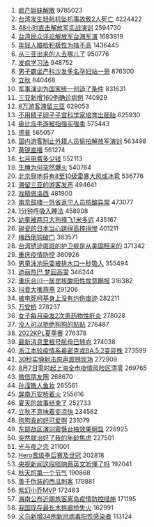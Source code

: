 1. [疯产姐妹解散](https://s.weibo.com//weibo?q=%23%E7%96%AF%E4%BA%A7%E5%A7%90%E5%A6%B9%E8%A7%A3%E6%95%A3%23&Refer=top) 9785023
2. [台湾发生轻航机坠机事故致2人死亡](https://s.weibo.com//weibo?q=%23%E5%8F%B0%E6%B9%BE%E5%8F%91%E7%94%9F%E8%BD%BB%E8%88%AA%E6%9C%BA%E5%9D%A0%E6%9C%BA%E4%BA%8B%E6%95%85%E8%87%B42%E4%BA%BA%E6%AD%BB%E4%BA%A1%23&Refer=top) 4224422
3. [48小时直击解放军实战演训](https://s.weibo.com//weibo?q=%2348%E5%B0%8F%E6%97%B6%E7%9B%B4%E5%87%BB%E8%A7%A3%E6%94%BE%E5%86%9B%E5%AE%9E%E6%88%98%E6%BC%94%E8%AE%AD%23&Refer=top) 2594730
4. [台湾民众评论解放军台海军演](https://s.weibo.com//weibo?q=%23%E5%8F%B0%E6%B9%BE%E6%B0%91%E4%BC%97%E8%AF%84%E8%AE%BA%E8%A7%A3%E6%94%BE%E5%86%9B%E5%8F%B0%E6%B5%B7%E5%86%9B%E6%BC%94%23&Refer=top) 1683819
5. [年轻人婚检积极性为啥不高](https://s.weibo.com//weibo?q=%23%E5%B9%B4%E8%BD%BB%E4%BA%BA%E5%A9%9A%E6%A3%80%E7%A7%AF%E6%9E%81%E6%80%A7%E4%B8%BA%E5%95%A5%E4%B8%8D%E9%AB%98%23&Refer=top) 1436445
6. [从三亚出来的人去哪儿了](https://s.weibo.com//weibo?q=%23%E4%BB%8E%E4%B8%89%E4%BA%9A%E5%87%BA%E6%9D%A5%E7%9A%84%E4%BA%BA%E5%8E%BB%E5%93%AA%E5%84%BF%E4%BA%86%23&Refer=top) 950776
7. [发疯学习法](https://s.weibo.com//weibo?q=%23%E5%8F%91%E7%96%AF%E5%AD%A6%E4%B9%A0%E6%B3%95%23&Refer=top) 948752
8. [男子霸坐产科沙发多名孕妇站一旁](https://s.weibo.com//weibo?q=%23%E7%94%B7%E5%AD%90%E9%9C%B8%E5%9D%90%E4%BA%A7%E7%A7%91%E6%B2%99%E5%8F%91%E5%A4%9A%E5%90%8D%E5%AD%95%E5%A6%87%E7%AB%99%E4%B8%80%E6%97%81%23&Refer=top) 876300
9. [立秋](https://s.weibo.com//weibo?q=%E7%AB%8B%E7%A7%8B&Refer=top) 840468
10. [军事演训为国家统一创造了条件](https://s.weibo.com//weibo?q=%23%E5%86%9B%E4%BA%8B%E6%BC%94%E8%AE%AD%E4%B8%BA%E5%9B%BD%E5%AE%B6%E7%BB%9F%E4%B8%80%E5%88%9B%E9%80%A0%E4%BA%86%E6%9D%A1%E4%BB%B6%23&Refer=top) 831631
11. [三亚新增160例确诊病例](https://s.weibo.com//weibo?q=%23%E4%B8%89%E4%BA%9A%E6%96%B0%E5%A2%9E160%E4%BE%8B%E7%A1%AE%E8%AF%8A%E7%97%85%E4%BE%8B%23&Refer=top) 740929
12. [8万游客滞留三亚](https://s.weibo.com//weibo?q=8%E4%B8%87%E6%B8%B8%E5%AE%A2%E6%BB%9E%E7%95%99%E4%B8%89%E4%BA%9A&Refer=top) 629053
13. [不用精子卵子子宫科学家培育出胚胎](https://s.weibo.com//weibo?q=%23%E4%B8%8D%E7%94%A8%E7%B2%BE%E5%AD%90%E5%8D%B5%E5%AD%90%E5%AD%90%E5%AE%AB%E7%A7%91%E5%AD%A6%E5%AE%B6%E5%9F%B9%E8%82%B2%E5%87%BA%E8%83%9A%E8%83%8E%23&Refer=top) 625930
14. [奥比岛手游被指强买强卖](https://s.weibo.com//weibo?q=%23%E5%A5%A5%E6%AF%94%E5%B2%9B%E6%89%8B%E6%B8%B8%E8%A2%AB%E6%8C%87%E5%BC%BA%E4%B9%B0%E5%BC%BA%E5%8D%96%23&Refer=top) 575443
15. [德普](https://s.weibo.com//weibo?q=%E5%BE%B7%E6%99%AE&Refer=top) 565057
16. [国内游客制止外籍人员偷拍解放军演训](https://s.weibo.com//weibo?q=%23%E5%9B%BD%E5%86%85%E6%B8%B8%E5%AE%A2%E5%88%B6%E6%AD%A2%E5%A4%96%E7%B1%8D%E4%BA%BA%E5%91%98%E5%81%B7%E6%8B%8D%E8%A7%A3%E6%94%BE%E5%86%9B%E6%BC%94%E8%AE%AD%23&Refer=top) 563498
17. [黄锐直播](https://s.weibo.com//weibo?q=%E9%BB%84%E9%94%90%E7%9B%B4%E6%92%AD&Refer=top) 561274
18. [七月电费多少钱](https://s.weibo.com//weibo?q=%23%E4%B8%83%E6%9C%88%E7%94%B5%E8%B4%B9%E5%A4%9A%E5%B0%91%E9%92%B1%23&Refer=top) 552113
19. [生腌为何突然爆火](https://s.weibo.com//weibo?q=%23%E7%94%9F%E8%85%8C%E4%B8%BA%E4%BD%95%E7%AA%81%E7%84%B6%E7%88%86%E7%81%AB%23&Refer=top) 540764
20. [北京局地将有8至10级雷暴大风或冰雹](https://s.weibo.com//weibo?q=%23%E5%8C%97%E4%BA%AC%E5%B1%80%E5%9C%B0%E5%B0%86%E6%9C%898%E8%87%B310%E7%BA%A7%E9%9B%B7%E6%9A%B4%E5%A4%A7%E9%A3%8E%E6%88%96%E5%86%B0%E9%9B%B9%23&Refer=top) 536776
21. [滞留三亚的游客发声](https://s.weibo.com//weibo?q=%23%E6%BB%9E%E7%95%99%E4%B8%89%E4%BA%9A%E7%9A%84%E6%B8%B8%E5%AE%A2%E5%8F%91%E5%A3%B0%23&Refer=top) 494641
22. [戏精佩洛西](https://s.weibo.com//weibo?q=%23%E6%88%8F%E7%B2%BE%E4%BD%A9%E6%B4%9B%E8%A5%BF%23&Refer=top) 481900
23. [南京鼓楼一外省返宁人员核酸异常](https://s.weibo.com//weibo?q=%23%E5%8D%97%E4%BA%AC%E9%BC%93%E6%A5%BC%E4%B8%80%E5%A4%96%E7%9C%81%E8%BF%94%E5%AE%81%E4%BA%BA%E5%91%98%E6%A0%B8%E9%85%B8%E5%BC%82%E5%B8%B8%23&Refer=top) 473077
24. [1分钟呼吸入睡法](https://s.weibo.com//weibo?q=%231%E5%88%86%E9%92%9F%E5%91%BC%E5%90%B8%E5%85%A5%E7%9D%A1%E6%B3%95%23&Refer=top) 458908
25. [幼童被两只大狗撞飞1米多远](https://s.weibo.com//weibo?q=%23%E5%B9%BC%E7%AB%A5%E8%A2%AB%E4%B8%A4%E5%8F%AA%E5%A4%A7%E7%8B%97%E6%92%9E%E9%A3%9E1%E7%B1%B3%E5%A4%9A%E8%BF%9C%23&Refer=top) 435167
26. [碰瓷的日本当心跳得高摔得惨](https://s.weibo.com//weibo?q=%23%E7%A2%B0%E7%93%B7%E7%9A%84%E6%97%A5%E6%9C%AC%E5%BD%93%E5%BF%83%E8%B7%B3%E5%BE%97%E9%AB%98%E6%91%94%E5%BE%97%E6%83%A8%23&Refer=top) 401211
27. [梅西倒钩破门](https://s.weibo.com//weibo?q=%23%E6%A2%85%E8%A5%BF%E5%80%92%E9%92%A9%E7%A0%B4%E9%97%A8%23&Refer=top) 383571
28. [台湾锈迹斑斑的护卫舰是从美国租来的](https://s.weibo.com//weibo?q=%23%E5%8F%B0%E6%B9%BE%E9%94%88%E8%BF%B9%E6%96%91%E6%96%91%E7%9A%84%E6%8A%A4%E5%8D%AB%E8%88%B0%E6%98%AF%E4%BB%8E%E7%BE%8E%E5%9B%BD%E7%A7%9F%E6%9D%A5%E7%9A%84%23&Refer=top) 371342
29. [重庆疫情防控](https://s.weibo.com//weibo?q=%23%E9%87%8D%E5%BA%86%E7%96%AB%E6%83%85%E9%98%B2%E6%8E%A7%23&Refer=top) 360926
30. [男童泳池玩耍被排水口一秒吸入](https://s.weibo.com//weibo?q=%23%E7%94%B7%E7%AB%A5%E6%B3%B3%E6%B1%A0%E7%8E%A9%E8%80%8D%E8%A2%AB%E6%8E%92%E6%B0%B4%E5%8F%A3%E4%B8%80%E7%A7%92%E5%90%B8%E5%85%A5%23&Refer=top) 355494
31. [迪丽热巴 梦回高雯](https://s.weibo.com//weibo?q=%E8%BF%AA%E4%B8%BD%E7%83%AD%E5%B7%B4%20%E6%A2%A6%E5%9B%9E%E9%AB%98%E9%9B%AF&Refer=top) 346244
32. [重庆合川一居民核酸阳性故意瞒报](https://s.weibo.com//weibo?q=%23%E9%87%8D%E5%BA%86%E5%90%88%E5%B7%9D%E4%B8%80%E5%B1%85%E6%B0%91%E6%A0%B8%E9%85%B8%E9%98%B3%E6%80%A7%E6%95%85%E6%84%8F%E7%9E%92%E6%8A%A5%23&Refer=top) 316382
33. [抖音大嘴燕燕](https://s.weibo.com//weibo?q=%E6%8A%96%E9%9F%B3%E5%A4%A7%E5%98%B4%E7%87%95%E7%87%95&Refer=top) 291206
34. [被电死柯基身上没有灼伤痕迹](https://s.weibo.com//weibo?q=%23%E8%A2%AB%E7%94%B5%E6%AD%BB%E6%9F%AF%E5%9F%BA%E8%BA%AB%E4%B8%8A%E6%B2%A1%E6%9C%89%E7%81%BC%E4%BC%A4%E7%97%95%E8%BF%B9%23&Refer=top) 282211
35. [万安桥](https://s.weibo.com//weibo?q=%E4%B8%87%E5%AE%89%E6%A1%A5&Refer=top) 278237
36. [女子每月染发2次患药物性肝炎](https://s.weibo.com//weibo?q=%23%E5%A5%B3%E5%AD%90%E6%AF%8F%E6%9C%88%E6%9F%93%E5%8F%912%E6%AC%A1%E6%82%A3%E8%8D%AF%E7%89%A9%E6%80%A7%E8%82%9D%E7%82%8E%23&Refer=top) 278028
37. [没人可以拒绝狗狗的贴贴](https://s.weibo.com//weibo?q=%23%E6%B2%A1%E4%BA%BA%E5%8F%AF%E4%BB%A5%E6%8B%92%E7%BB%9D%E7%8B%97%E7%8B%97%E7%9A%84%E8%B4%B4%E8%B4%B4%23&Refer=top) 276487
38. [2022KPL夏季赛](https://s.weibo.com//weibo?q=2022KPL%E5%A4%8F%E5%AD%A3%E8%B5%9B&Refer=top) 276378
39. [最新消息里根号航母已转向](https://s.weibo.com//weibo?q=%23%E6%9C%80%E6%96%B0%E6%B6%88%E6%81%AF%E9%87%8C%E6%A0%B9%E5%8F%B7%E8%88%AA%E6%AF%8D%E5%B7%B2%E8%BD%AC%E5%90%91%23&Refer=top) 274038
40. [浙江本轮疫情系奥密克戎BA.5.2变异株](https://s.weibo.com//weibo?q=%23%E6%B5%99%E6%B1%9F%E6%9C%AC%E8%BD%AE%E7%96%AB%E6%83%85%E7%B3%BB%E5%A5%A5%E5%AF%86%E5%85%8B%E6%88%8EBA.5.2%E5%8F%98%E5%BC%82%E6%A0%AA%23&Refer=top) 273599
41. [30秒实弹射击原声震撼现场](https://s.weibo.com//weibo?q=%2330%E7%A7%92%E5%AE%9E%E5%BC%B9%E5%B0%84%E5%87%BB%E5%8E%9F%E5%A3%B0%E9%9C%87%E6%92%BC%E7%8E%B0%E5%9C%BA%23&Refer=top) 272909
42. [8月7日零时起上海全市疫情风险区清零](https://s.weibo.com//weibo?q=%238%E6%9C%887%E6%97%A5%E9%9B%B6%E6%97%B6%E8%B5%B7%E4%B8%8A%E6%B5%B7%E5%85%A8%E5%B8%82%E7%96%AB%E6%83%85%E9%A3%8E%E9%99%A9%E5%8C%BA%E6%B8%85%E9%9B%B6%23&Refer=top) 269765
43. [微信朋友圈](https://s.weibo.com//weibo?q=%E5%BE%AE%E4%BF%A1%E6%9C%8B%E5%8F%8B%E5%9C%88&Refer=top) 268670
44. [孙滢皓人鱼妆](https://s.weibo.com//weibo?q=%23%E5%AD%99%E6%BB%A2%E7%9A%93%E4%BA%BA%E9%B1%BC%E5%A6%86%23&Refer=top) 265561
45. [屏南万安桥着火](https://s.weibo.com//weibo?q=%23%E5%B1%8F%E5%8D%97%E4%B8%87%E5%AE%89%E6%A1%A5%E7%9D%80%E7%81%AB%23&Refer=top) 255616
46. [夏天的故事结束了](https://s.weibo.com//weibo?q=%E5%A4%8F%E5%A4%A9%E7%9A%84%E6%95%85%E4%BA%8B%E7%BB%93%E6%9D%9F%E4%BA%86&Refer=top) 252733
47. [立秋不意味着变凉快](https://s.weibo.com//weibo?q=%23%E7%AB%8B%E7%A7%8B%E4%B8%8D%E6%84%8F%E5%91%B3%E7%9D%80%E5%8F%98%E5%87%89%E5%BF%AB%23&Refer=top) 234562
48. [狗狗真的好可爱啊](https://s.weibo.com//weibo?q=%23%E7%8B%97%E7%8B%97%E7%9C%9F%E7%9A%84%E5%A5%BD%E5%8F%AF%E7%88%B1%E5%95%8A%23&Refer=top) 231079
49. [东部战区演训震慑台独效果明显](https://s.weibo.com//weibo?q=%23%E4%B8%9C%E9%83%A8%E6%88%98%E5%8C%BA%E6%BC%94%E8%AE%AD%E9%9C%87%E6%85%91%E5%8F%B0%E7%8B%AC%E6%95%88%E6%9E%9C%E6%98%8E%E6%98%BE%23&Refer=top) 228925
50. [突然就治好了我的年龄焦虑](https://s.weibo.com//weibo?q=%23%E7%AA%81%E7%84%B6%E5%B0%B1%E6%B2%BB%E5%A5%BD%E4%BA%86%E6%88%91%E7%9A%84%E5%B9%B4%E9%BE%84%E7%84%A6%E8%99%91%23&Refer=top) 227501
51. [光与夜之恋](https://s.weibo.com//weibo?q=%E5%85%89%E4%B8%8E%E5%A4%9C%E4%B9%8B%E6%81%8B&Refer=top) 211001
52. [Hero晋级季后赛及世冠](https://s.weibo.com//weibo?q=%23Hero%E6%99%8B%E7%BA%A7%E5%AD%A3%E5%90%8E%E8%B5%9B%E5%8F%8A%E4%B8%96%E5%86%A0%23&Refer=top) 202818
53. [央视新闻这段唢呐蔡英文听懂了吗](https://s.weibo.com//weibo?q=%23%E5%A4%AE%E8%A7%86%E6%96%B0%E9%97%BB%E8%BF%99%E6%AE%B5%E5%94%A2%E5%91%90%E8%94%A1%E8%8B%B1%E6%96%87%E5%90%AC%E6%87%82%E4%BA%86%E5%90%97%23&Refer=top) 192041
54. [秋天的第一个节气](https://s.weibo.com//weibo?q=%23%E7%A7%8B%E5%A4%A9%E7%9A%84%E7%AC%AC%E4%B8%80%E4%B8%AA%E8%8A%82%E6%B0%94%23&Refer=top) 190868
55. [善于伪装的西瓜刺客](https://s.weibo.com//weibo?q=%23%E5%96%84%E4%BA%8E%E4%BC%AA%E8%A3%85%E7%9A%84%E8%A5%BF%E7%93%9C%E5%88%BA%E5%AE%A2%23&Refer=top) 179881
56. [紫幻小乔MVP](https://s.weibo.com//weibo?q=%23%E7%B4%AB%E5%B9%BB%E5%B0%8F%E4%B9%94MVP%23&Refer=top) 172483
57. [海南公布近期旅客离岛疫情防控措施](https://s.weibo.com//weibo?q=%23%E6%B5%B7%E5%8D%97%E5%85%AC%E5%B8%83%E8%BF%91%E6%9C%9F%E6%97%85%E5%AE%A2%E7%A6%BB%E5%B2%9B%E7%96%AB%E6%83%85%E9%98%B2%E6%8E%A7%E6%8E%AA%E6%96%BD%23&Refer=top) 171195
58. [我国现存最长木拱廊桥失火](https://s.weibo.com//weibo?q=%23%E6%88%91%E5%9B%BD%E7%8E%B0%E5%AD%98%E6%9C%80%E9%95%BF%E6%9C%A8%E6%8B%B1%E5%BB%8A%E6%A1%A5%E5%A4%B1%E7%81%AB%23&Refer=top) 162991
59. [义乌新增34例新冠病毒阳性感染者](https://s.weibo.com//weibo?q=%23%E4%B9%89%E4%B9%8C%E6%96%B0%E5%A2%9E34%E4%BE%8B%E6%96%B0%E5%86%A0%E7%97%85%E6%AF%92%E9%98%B3%E6%80%A7%E6%84%9F%E6%9F%93%E8%80%85%23&Refer=top) 113124
